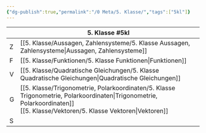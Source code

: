 ```yaml
---
{"dg-publish":true,"permalink":"/0 Meta/5. Klasse/","tags":["5kl"]}
---
```



|     | 5. Klasse #5kl                                                                                                         |
| --- | ---------------------------------------------------------------------------------------------------------------------- |
| Z   | [[5. Klasse/Aussagen, Zahlensysteme/5. Klasse Aussagen, Zahlensysteme\|Aussagen, Zahlensysteme]]                                                         |
| F   | [[5. Klasse/Funktionen/5. Klasse Funktionen\|Funktionen]]                                                                                   |
| V   | [[5. Klasse/Quadratische Gleichungen/5. Klasse Quadratische Gleichungen\|Quadratische Gleichungen]]                                                       |
| G   | [[5. Klasse/Trigonometrie, Polarkoordinaten/5. Klasse Trigonometrie, Polarkoordinaten\|Trigonometrie, Polarkoordinaten]]<br>[[5. Klasse/Vektoren/5. Klasse Vektoren\|Vektoren]]<br> |
| S   |                                                                                                                        |
